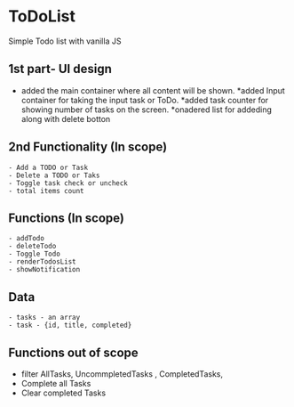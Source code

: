 # ToDoList
Simple Todo list with vanilla JS 

## 1st part- UI design
* added the main container where all content will be shown. 
*added Input container for taking the input task or ToDo. 
*added task counter for showing number of tasks on the screen. 
*onadered list for addeding along with delete botton

## 2nd Functionality (In scope)
	- Add a TODO or Task
	- Delete a TODO or Taks
	- Toggle task check or uncheck
	- total items count 
## Functions (In scope)
	- addTodo
	- deleteTodo
	- Toggle Todo
	- renderTodosList
	- showNotification
## Data
	- tasks - an array 
	- task - {id, title, completed}
## Functions out of scope 
  - filter AllTasks, UncommpletedTasks , CompletedTasks,
  - Complete all Tasks
  - Clear completed Tasks
